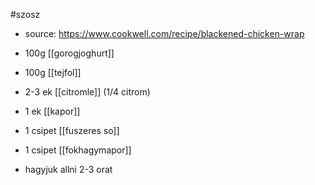 #szosz
- source: https://www.cookwell.com/recipe/blackened-chicken-wrap

- 100g [[gorogjoghurt]]
- 100g [[tejfol]]
- 2-3 ek [[citromle]] (1/4 citrom)
- 1 ek [[kapor]]

- 1 csipet [[fuszeres so]]
- 1 csipet [[fokhagymapor]]
- hagyjuk allni 2-3 orat